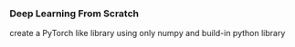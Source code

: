 ### Deep Learning From Scratch
create a PyTorch like library using only numpy and build-in python library